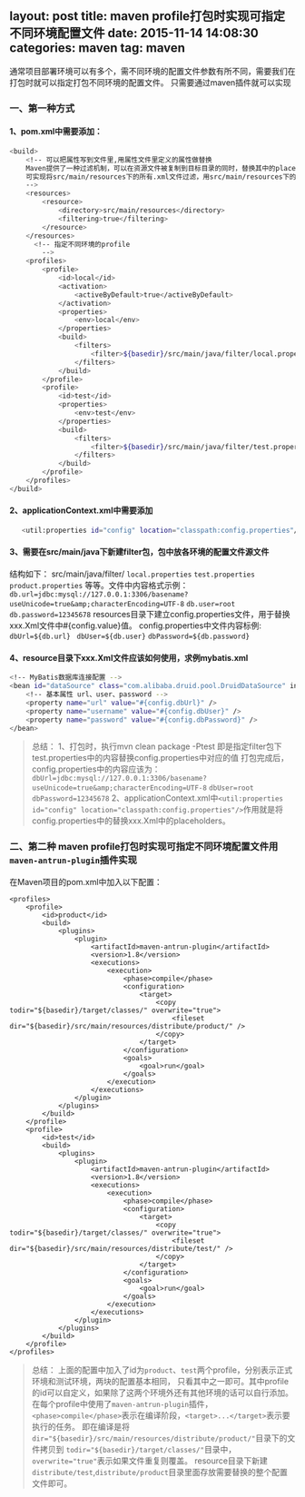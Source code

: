 layout: post
title: maven profile打包时实现可指定不同环境配置文件
date: 2015-11-14 14:08:30
categories: maven
tag: maven
---
通常项目部署环境可以有多个，需不同环境的配置文件参数有所不同，需要我们在打包时就可以指定打包不同环境的配置文件。
只需要通过maven插件就可以实现
### 一、第一种方式
#### 1、pom.xml中需要添加：

```bash
<build>
    <!-- 可以把属性写到文件里,用属性文件里定义的属性做替换
    Maven提供了一种过滤机制，可以在资源文件被复制到目标目录的同时，替换其中的placeholders。
    可实现将src/main/resources下的所有.xml文件过滤，用src/main/resources下的xxx.properties中的配置属性替换.xml中${xx.xx.xx}.
    -->
    <resources>
        <resource>
            <directory>src/main/resources</directory>
            <filtering>true</filtering>
        </resource>
    </resources>
      <!-- 指定不同环境的profile
        -->
    <profiles>
        <profile>
            <id>local</id>
            <activation>
                <activeByDefault>true</activeByDefault>
            </activation>
            <properties>
                <env>local</env>
            </properties>
            <build>
                <filters>
                    <filter>${basedir}/src/main/java/filter/local.properties</filter>
                </filters>
            </build>
        </profile>
        <profile>
            <id>test</id>
            <properties>
                <env>test</env>
            </properties>
            <build>
                <filters>
                    <filter>${basedir}/src/main/java/filter/test.properties</filter>
                </filters>
            </build>
        </profile>
    </profiles>
</build>
```
#### 2、applicationContext.xml中需要添加
```bash
   <util:properties id="config" location="classpath:config.properties"/>
```
#### 3、需要在src/main/java下新建filter包，包中放各环境的配置文件源文件
   结构如下：
   src/main/java/filter/
         `local.properties`
         `test.properties`
        ` product.properties`
   等等。文件中内容格式示例：
   `db.url=jdbc:mysql://127.0.0.1:3306/basename?useUnicode=true&amp;characterEncoding=UTF-8`
                         `db.user=root`
                         `db.password=12345678`
   resources目录下建立config.properties文件，用于替换xxx.Xml文件中#{config.value}值。
   config.properties中文件内容标例:
   `dbUrl=${db.url}`
                                ` dbUser=${db.user}`
                                 `dbPassword=${db.password}`
#### 4、resource目录下xxx.Xml文件应该如何使用，求例mybatis.xml
```bash
<!-- MyBatis数据库连接配置 -->
<bean id="dataSource" class="com.alibaba.druid.pool.DruidDataSource" init-method="init" destroy-method="close">
    <!-- 基本属性 url、user、password -->
    <property name="url" value="#{config.dbUrl}" />
    <property name="username" value="#{config.dbUser}" />
    <property name="password" value="#{config.dbPassword}" />
</bean>
```

>总结：
>   1、打包时，执行mvn clean package -Ptest 即是指定filter包下test.properties中的内容替换config.properties中对应的值
>      打包完成后，config.properties中的内容应该为：
>      `dbUrl=jdbc:mysql://127.0.0.1:3306/basename?useUnicode=true&amp;characterEncoding=UTF-8`
>                                               `dbUser=root`
>                                               `dbPassword=12345678`
>   2、applicationContext.xml中`<util:properties id="config" location="classpath:config.properties"/>`作用就是将config.properties中的替换xxx.Xml中的placeholders。


### 二、第二种 maven profile打包时实现可指定不同环境配置文件用`maven-antrun-plugin`插件实现
在Maven项目的pom.xml中加入以下配置：
```
<profiles>
    <profile>
        <id>product</id>
        <build>
            <plugins>
                <plugin>
                    <artifactId>maven-antrun-plugin</artifactId>
                    <version>1.8</version>
                    <executions>
                        <execution>
                            <phase>compile</phase>
                            <configuration>
                                <target>
                                    <copy todir="${basedir}/target/classes/" overwrite="true">
                                        <fileset dir="${basedir}/src/main/resources/distribute/product/" />
                                    </copy>
                                </target>
                            </configuration>
                            <goals>
                                <goal>run</goal>
                            </goals>
                        </execution>
                    </executions>
                </plugin>
            </plugins>
        </build>
    </profile>
	<profile>
		<id>test</id>
		<build>
			<plugins>
				<plugin>
					<artifactId>maven-antrun-plugin</artifactId>
					<version>1.8</version>
					<executions>
						<execution>
							<phase>compile</phase>
							<configuration>
								<target>
									<copy todir="${basedir}/target/classes/" overwrite="true">
										<fileset dir="${basedir}/src/main/resources/distribute/test/" />
									</copy>
								</target>
							</configuration>
							<goals>
								<goal>run</goal>
							</goals>
						</execution>
					</executions>
				</plugin>
			</plugins>
		</build>
	</profile>
</profiles>
```
>总结：
>上面的配置中加入了id为`product`、`test`两个profile，分别表示正式环境和测试环境，两块的配置基本相同，
>只看其中之一即可。其中profile的id可以自定义，如果除了这两个环境外还有其他环境的话可以自行添加。
>在每个profile中使用了`maven-antrun-plugin`插件，
>`<phase>compile</phase>`表示在编译阶段，`<target>...</target>`表示要执行的任务。
>即在编译是将`dir="${basedir}/src/main/resources/distribute/product/"`目录下的文件拷贝到
`todir="${basedir}/target/classes/"`目录中，`overwrite="true"`表示如果文件重复则覆盖。
>resource目录下新建`distribute/test`,`distribute/product`目录里面存放需要替换的整个配置文件即可。


